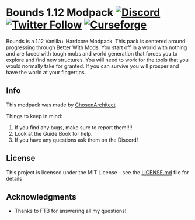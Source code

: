 # Bounds 1.12 Modpack [![Discord](https://img.shields.io/discord/262030232683413504.svg?logo=discord&logoWidth=18&colorB=7289DA)](https://discord.gg/4YbSd6K) [![Twitter Follow](https://img.shields.io/twitter/follow/ChosenArchitect.svg?style=social&label=Follow)](https://twitter.com/ChosenArchitect) [![Curseforge][curseImg]][curseLink]


Bounds is a 1.12 Vanilla+ Hardcore Modpack. This pack is centered around progressing through Better With Mods. You start off in a world with nothing and are faced with tough mobs and world generation that forces you to explore and find new structures. You will need to work for the tools that you would normally take for granted. If you can survive you will prosper and have the world at your fingertips.

## Info
This modpack was made by [ChosenArchitect](https://www.youtube.com/ChosenArchitect)  

Things to keep in mind:

1. If you find any bugs, make sure to report them!!!!
2. Look at the Guide Book for help. 
3. If you have any questions ask them on the Discord!

## License

This project is licensed under the MIT License - see the [LICENSE.md](LICENSE.md) file for details

## Acknowledgments

* Thanks to FTB for answering all my questions!

[curseImg]: http://cf.way2muchnoise.eu/268208.svg

[curseLink]: https://minecraft.curseforge.com/projects/bounds
